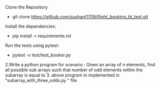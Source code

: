Clone the Repository 
 - git clone https://github.com/sushant1709/flight_booking_bt_test.git
   
Install the dependencies:
 - pip install -r requirements.txt

Run the tests using pytest:
  - pytest -v test/test_booker.py



2.Write a python program for scenario : Given an array of n elements, find all possible sub arrays such that number of odd elements within the subarray is equal to 3.
 above program in implemented in   "subarray_with_three_odds.py " file
